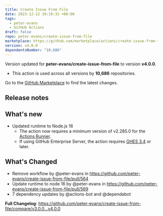 ```yaml
---
title: Create Issue From File
date: 2023-12-22 19:19:31 +00:00
tags:
  - peter-evans
  - GitHub Actions
draft: false
repo: peter-evans/create-issue-from-file
marketplace: https://github.com/marketplace/actions/create-issue-from-file
version: v4.0.0
dependentsNumber: "10,686"
---
```



Version updated for **peter-evans/create-issue-from-file** to version **v4.0.0**.
- This action is used across all versions by **10,686** repositories.

Go to the [GitHub Marketplace](https://github.com/marketplace/actions/create-issue-from-file) to find the latest changes.

## Release notes

## What's new

- Updated runtime to Node.js 16
  - The action now requires a minimum version of v2.285.0 for the [Actions Runner](https://github.com/actions/runner/releases/tag/v2.285.0).
  - If using GitHub Enterprise Server, the action requires [GHES 3.4](https://docs.github.com/en/enterprise-server@3.4/admin/release-notes) or later.

## What's Changed
* Remove workflow by @peter-evans in https://github.com/peter-evans/create-issue-from-file/pull/564
* Update runtime to node 16 by @peter-evans in https://github.com/peter-evans/create-issue-from-file/pull/569
* 7 dependency updates by @actions-bot and @dependabot

**Full Changelog**: https://github.com/peter-evans/create-issue-from-file/compare/v3.0.0...v4.0.0
